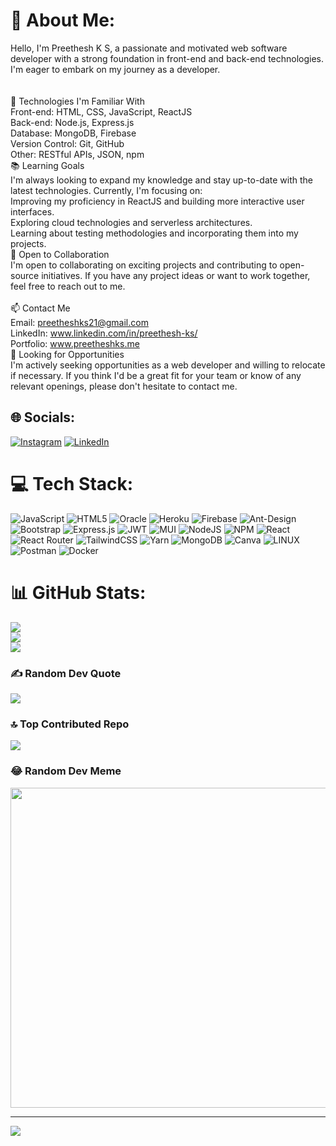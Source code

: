 # 💫 About Me:
Hello, I'm Preethesh K S, a passionate and motivated web software developer with a strong foundation in front-end and back-end technologies. I'm eager to embark on my journey as a developer.<br><br><br>🌱 Technologies I'm Familiar With<br>Front-end: HTML, CSS, JavaScript, ReactJS<br>Back-end: Node.js, Express.js<br>Database: MongoDB, Firebase<br>Version Control: Git, GitHub<br>Other: RESTful APIs, JSON, npm<br>📚 Learning Goals<br>I'm always looking to expand my knowledge and stay up-to-date with the latest technologies. Currently, I'm focusing on:<br>Improving my proficiency in ReactJS and building more interactive user interfaces.<br>Exploring cloud technologies and serverless architectures.<br>Learning about testing methodologies and incorporating them into my projects.<br>💼 Open to Collaboration<br>I'm open to collaborating on exciting projects and contributing to open-source initiatives. If you have any project ideas or want to work together, feel free to reach out to me.<br><br>📫 Contact Me<br>Email: preetheshks21@gmail.com<br>LinkedIn: www.linkedin.com/in/preethesh-ks/<br>Portfolio: www.preetheshks.me<br>🎯 Looking for Opportunities<br>I'm actively seeking opportunities as a web developer and willing to relocate if necessary. If you think I'd be a great fit for your team or know of any relevant openings, please don't hesitate to contact me.


## 🌐 Socials:
[![Instagram](https://img.shields.io/badge/Instagram-%23E4405F.svg?logo=Instagram&logoColor=white)](https://instagram.com/www.instagram.com/preethesh_k_s/) [![LinkedIn](https://img.shields.io/badge/LinkedIn-%230077B5.svg?logo=linkedin&logoColor=white)](https://linkedin.com/in/www.linkedin.com/in/preethesh-ks/) 

# 💻 Tech Stack:
![JavaScript](https://img.shields.io/badge/javascript-%23323330.svg?style=plastic&logo=javascript&logoColor=%23F7DF1E) ![HTML5](https://img.shields.io/badge/html5-%23E34F26.svg?style=plastic&logo=html5&logoColor=white) ![Oracle](https://img.shields.io/badge/Oracle-F80000?style=plastic&logo=oracle&logoColor=white) ![Heroku](https://img.shields.io/badge/heroku-%23430098.svg?style=plastic&logo=heroku&logoColor=white) ![Firebase](https://img.shields.io/badge/firebase-%23039BE5.svg?style=plastic&logo=firebase) ![Ant-Design](https://img.shields.io/badge/-AntDesign-%230170FE?style=plastic&logo=ant-design&logoColor=white) ![Bootstrap](https://img.shields.io/badge/bootstrap-%23563D7C.svg?style=plastic&logo=bootstrap&logoColor=white) ![Express.js](https://img.shields.io/badge/express.js-%23404d59.svg?style=plastic&logo=express&logoColor=%2361DAFB) ![JWT](https://img.shields.io/badge/JWT-black?style=plastic&logo=JSON%20web%20tokens) ![MUI](https://img.shields.io/badge/MUI-%230081CB.svg?style=plastic&logo=material-ui&logoColor=white) ![NodeJS](https://img.shields.io/badge/node.js-6DA55F?style=plastic&logo=node.js&logoColor=white) ![NPM](https://img.shields.io/badge/NPM-%23000000.svg?style=plastic&logo=npm&logoColor=white) ![React](https://img.shields.io/badge/react-%2320232a.svg?style=plastic&logo=react&logoColor=%2361DAFB) ![React Router](https://img.shields.io/badge/React_Router-CA4245?style=plastic&logo=react-router&logoColor=white) ![TailwindCSS](https://img.shields.io/badge/tailwindcss-%2338B2AC.svg?style=plastic&logo=tailwind-css&logoColor=white) ![Yarn](https://img.shields.io/badge/yarn-%232C8EBB.svg?style=plastic&logo=yarn&logoColor=white) ![MongoDB](https://img.shields.io/badge/MongoDB-%234ea94b.svg?style=plastic&logo=mongodb&logoColor=white) ![Canva](https://img.shields.io/badge/Canva-%2300C4CC.svg?style=plastic&logo=Canva&logoColor=white) ![LINUX](https://img.shields.io/badge/Linux-FCC624?style=plastic&logo=linux&logoColor=black) ![Postman](https://img.shields.io/badge/Postman-FF6C37?style=plastic&logo=postman&logoColor=white) ![Docker](https://img.shields.io/badge/docker-%230db7ed.svg?style=plastic&logo=docker&logoColor=white)
# 📊 GitHub Stats:
![](https://github-readme-stats.vercel.app/api?username=preethesh-ks&theme=dark&hide_border=false&include_all_commits=true&count_private=true)<br/>
![](https://github-readme-streak-stats.herokuapp.com/?user=preethesh-ks&theme=dark&hide_border=false)<br/>
![](https://github-readme-stats.vercel.app/api/top-langs/?username=preethesh-ks&theme=dark&hide_border=false&include_all_commits=true&count_private=true&layout=compact)

### ✍️ Random Dev Quote
![](https://quotes-github-readme.vercel.app/api?type=horizontal&theme=dark)

### 🔝 Top Contributed Repo
![](https://github-contributor-stats.vercel.app/api?username=preethesh-ks&limit=5&theme=dark&combine_all_yearly_contributions=true)

### 😂 Random Dev Meme
<img src="https://rm.up.railway.app/" width="512px"/>

---
[![](https://visitcount.itsvg.in/api?id=preethesh-ks&icon=0&color=0)](https://visitcount.itsvg.in)

<!-- Proudly created with GPRM ( https://gprm.itsvg.in ) -->
